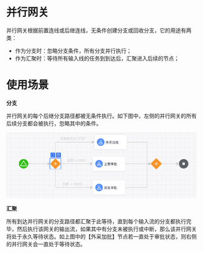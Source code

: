 # 并行网关
并行网关根据前置连线或后继连线，无条件创建分支或回收分支，它的用途有两类：
- 作为分支时：忽略分支条件，所有分支并行执行；
- 作为汇聚时：等待所有输入线的任务到到达后，汇聚进入后续的节点；

# 使用场景

**分支**

并行网关的每个后继分支路径都被无条件执行。如下图中，左侧的并行网关的所有后续分支都会被执行，忽略其中的条件。

![image.png](/img/BPM引擎/流程设计/节点描述/网关节点/并行网关/image_046eedd.png)

**汇聚**

所有到达并行网关的分支路径都汇聚于此等待，直到每个输入流的分支都执行完毕，然后执行该网关的输出流，如果其中有分支未被执行或中断，那么该并行网关将处于永久等待状态。如上图中的【外采加批】节点若一直处于审批状态，则右侧的并行网关会一直处于等待状态。







